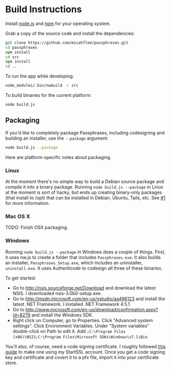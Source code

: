 # Build Instructions

Install [node.js](https://nodejs.org/) and [npm](https://www.npmjs.com/) for your operating system.

Grab a copy of the source code and install the dependencies:

```sh
git clone https://github.com/micahflee/passphrases.git
cd passphrases
npm install
cd src
npm install
cd ..
```

To run the app while developing:

```sh
node_modules/.bin/nwbuild -r src
```

To build binaries for the current platform:

```sh
node build.js
```

## Packaging

If you'd like to completely package Passphrases, including codesigning and building an installer, use the `--package` argument:

```sh
node build.js --package
```

Here are platform-specific notes about packaging.

### Linux

At the moment there's no simple way to build a Debian source package and compile it into a binary package. Running `node build.js --package` in Linux at the moment is sort of hacky, but ends up creating binary-only packages (that install to /opt) that can be installed in Debian, Ubuntu, Tails, etc. See [#1](https://github.com/micahflee/passphrases/issues/1) for more information.

### Mac OS X

TODO: Finish OSX packaging.

### Windows

Running `node build.js --package` in Windows does a couple of things. First, it uses nw.js to create a folder that includes `Passphrases.exe`. It also builds an installer, `Passphrases_Setup.exe`, which includes an uninstaller, `uninstall.exe`. It uses Authenticode to codesign all three of these binaries.

To get started:

* Go to http://nsis.sourceforge.net/Download and download the latest NSIS. I downloaded nsis-3.0b0-setup.exe.
* Go to http://msdn.microsoft.com/en-us/vstudio/aa496123 and install the latest .NET Framework. I installed .NET Framework 4.5.1.
* Go to http://www.microsoft.com/en-us/download/confirmation.aspx?id=8279 and install the Windows SDK.
* Right click on Computer, go to Properties. Click "Advanced system settings". Click Environment Variables. Under "System variables" double-click on Path to edit it. Add `;C:\Program Files (x86)\NSIS;C:\Program Files\Microsoft SDKs\Windows\v7.1\Bin`.

You'll also, of course, need a code signing certificate. I roughly followed [this guide](http://blog.assarbad.net/20110513/startssl-code-signing-certificate/) to make one using my StartSSL account. Once you get a code signing key and certificate and covert it to a pfx file, import it into your certificate store.

